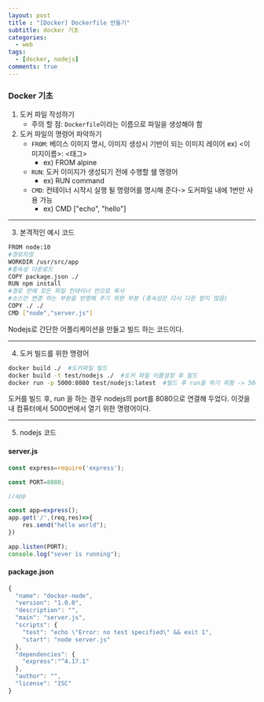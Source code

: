 ```yaml
---
layout: post
title : "[Docker] Dockerfile 만들기"
subtitle: docker 기초
categories:
  - web
tags:
  - [docker, nodejs]
comments: true
---
```


### Docker 기초

1. 도커 파일 작성하기 
    - 주의 할 점: `Dockerfile`이라는 이름으로 파일을 생성해야 함
2. 도커 파일의 명령어 파악하기
    - `FROM`: 베이스 이미지 명시, 이미지 생성시 기반이 되는 이미지 레이어 ex) <이미지이름>: <태그>   
        - ex) FROM alpine
    - `RUN`: 도커 이미지가 생성되기 전에 수행할 쉘 명령어 
        - ex) RUN command
    - `CMD`: 컨테이너 시작시 실행 될 명령어를 명시해 준다-> 도커파일 내에 1번만 사용 가능 
        - ex) CMD ["echo", "hello"]   



***        
3. 본격적인 예시 코드   

```bash
FROM node:10
#경로지정
WORKDIR /usr/src/app
#종속성 다운로드
COPY package.json ./ 
RUN npm install
#경로 안에 모든 파일 컨테이너 안으로 복사 
#소스만 변경 하는 부분을 반영해 주기 위한 부분 (종속성은 다시 다운 받지 않음)
COPY ./ ./ 
CMD ["node","server.js"] 
```
Nodejs로 간단한 어플리케이션을 만들고 빌드 하는 코드이다.    

***   

4. 도커 빌드를 위한 명령어 
```bash
docker build ./  #도커파일 빌드
docker build -t test/nodejs ./  #도커 파일 이름설정 후 빌드
docker run -p 5000:8080 test/nodejs:latest  #빌드 후 run을 하기 위함 -> 5000은 웹 포트, 8080은 개발 환경 포트
```
   

도커를 빌드 후, run 을 하는 경우 nodejs의 port를 8080으로 연결해 두었다. 
이것을 내 컴퓨터에서 5000번에서 열기 위한 명령어이다.   

***
5. nodejs 코드

#### server.js
```javascript
const express=require('express');

const PORT=8080;

//app

const app=express();
app.get('/',(req,res)=>{
    res.send("hello world");
})

app.listen(PORT);
console.log("sever is running");
```

#### package.json
```javascript
{
  "name": "docker-node",
  "version": "1.0.0",
  "description": "",
  "main": "server.js",
  "scripts": {
    "test": "echo \"Error: no test specified\" && exit 1",
    "start": "node server.js"
  },
  "dependencies": {
    "express":"^4.17.1"
  },
  "author": "",
  "license": "ISC"
}
```
